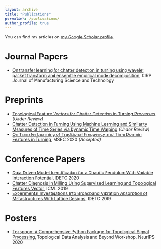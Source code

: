 ```yaml
---
layout: archive
title: "Publications"
permalink: /publications/
author_profile: true
---
```


You can find my articles on <a href="https://scholar.google.com/citations?user=dx7stuoAAAAJ&hl=en">my Google Scholar profile</a>.

Journal Papers
====================
+ <a href="https://doi.org/10.1016/j.cirpj.2019.11.003"> On transfer learning for chatter detection in turning using wavelet packet transform and ensemble empirical mode decomposition</a>, CIRP Journal of Manufacturing Science and Technology


Preprints
=========
+ <a href="https://arxiv.org/abs/1905.08671"> Topological Feature Vectors for Chatter Detection in Turning Processes</a> *(Under Review)*
+ <a href="https://arxiv.org/abs/1908.01678"> Chatter Detection in Turning Using Machine Learning and Similarity Measures of Time Series via Dynamic Time Warping</a> *(Under Review)*
+ <a href="https://arxiv.org/abs/2008.12691"> On Transfer Learning of Traditional Frequency and Time Domain Features in Turning</a>, MSEC 2020 *(Accepted)*

Conference Papers
=================
+ <a href="https://doi.org/10.1115/DETC2020-22597"> Data Driven Model Identification for a Chaotic Pendulum With Variable Interaction Potential</a>, IDETC 2020
+ <a href="https://doi.org/10.1109/ICMLA.2019.00200"> Chatter Diagnosis in Milling Using Supervised Learning and Topological Features Vector</a>, ICML 2019
+ <a href="https://doi.org/10.1115/DETC2019-97673"> Experimental Investigations Into Broadband Vibration Absorption of Metastructures With Lattice Designs</a>, IDETC 2019

Posters
=======
+ <a href="https://openreview.net/pdf/0af524d299e512e7ddcc542eafefcdf153b7e595.pdf"> Teaspoon: A Comprehensive Python Package for Topological Signal Processing</a>, Topological Data Analysis and Beyond Workshop, NeurIPS 2020